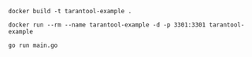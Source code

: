 ```shell
docker build -t tarantool-example .
```

```shell
docker run --rm --name tarantool-example -d -p 3301:3301 tarantool-example
```

```shell
go run main.go
```
